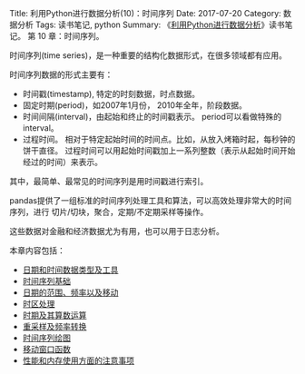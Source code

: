Title: 利用Python进行数据分析(10)：时间序列
Date: 2017-07-20
Category: 数据分析
Tags: 读书笔记, python
Summary:
    《[利用Python进行数据分析](https://book.douban.com/subject/25779298/)》读书笔记。
    第 10 章：时间序列。


时间序列(time series)，是一种重要的结构化数据形式，在很多领域都有应用。

时间序列数据的形式主要有：

- 时间戳(timestamp), 特定的时刻数据，时点数据。
- 固定时期(period)，如2007年1月份， 2010年全年，阶段数据。
- 时间间隔(interval)，由起始和终止的时间戳表示。 period可以看做特殊的interval。
- 过程时间。 相对于特定起始时间的时间点。比如，从放入烤箱时起，每秒钟的饼干直径。
  过程时间可以用起始时间戳加上一系列整数（表示从起始时间开始经过的时间）来表示。

其中，最简单、最常见的时间序列是用时间戳进行索引。

pandas提供了一组标准的时间序列处理工具和算法，可以高效处理非常大的时间序列，进行
切片/切块，聚合，定期/不定期采样等操作。

这些数据对金融和经济数据尤为有用，也可以用于日志分析。


本章内容包括：

- [日期和时间数据类型及工具](/2017/07/20/python_data_analysis10-1.html)
- [时间序列基础](/2017/07/20/python_data_analysis10-2.html)
- [日期的范围、频率以及移动](/2017/07/20/python_data_analysis10-3.html)
- [时区处理](/2017/07/20/python_data_analysis10-4.html)
- [时期及其算数运算](/2017/07/20/python_data_analysis10-5.html)
- [重采样及频率转换](/2017/07/21/python_data_analysis10-6.html)
- [时间序列绘图](/2017/07/24/python_data_analysis10-7.html)
- [移动窗口函数](/2017/07/24/python_data_analysis10-8.html)
- [性能和内存使用方面的注意事项](/2017/07/24/python_data_analysis10-9.html)


